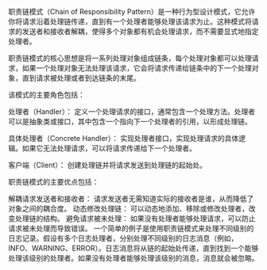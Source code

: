 职责链模式（Chain of Responsibility Pattern）是一种行为型设计模式，它允许你将请求沿着处理链传递，直到有一个处理者能够处理该请求为止。这种模式将请求的发送者和接收者解耦，使得多个对象都有机会处理请求，而不需要显式地指定处理者。

职责链模式的核心思想是将一系列处理对象组成链条，每个处理对象都可以处理请求，如果一个处理对象无法处理该请求，它会将请求传递给链条中的下一个处理对象，直到请求被处理或者到达链条的末尾。

该模式的主要角色包括：

处理者（Handler）： 定义一个处理请求的接口，通常包含一个处理方法。处理者可以是抽象类或接口，其中包含一个指向下一个处理者的引用，以形成处理链。

具体处理者（Concrete Handler）： 实现处理者接口，实现处理请求的具体逻辑。如果它无法处理请求，可以将请求传递给下一个处理者。

客户端（Client）： 创建处理链并将请求发送到处理链的起始处。

职责链模式的主要优点包括：

解耦请求发送者和接收者： 请求发送者无需知道实际的接收者是谁，从而降低了对象之间的耦合度。
动态修改处理链： 可以动态地添加、移除或修改处理者，改变处理链的结构。
避免请求被未处理： 如果没有处理者能够处理请求，可以防止请求被未处理而导致错误。
一个简单的例子是使用职责链模式来处理不同级别的日志记录。假设有多个日志处理者，分别处理不同级别的日志消息（例如，INFO、WARNING、ERROR）。日志消息将从链的起始处传递，直到找到一个能够处理该级别的处理者。如果没有处理者能够处理该级别的消息，消息就会被忽略。